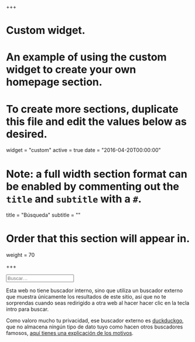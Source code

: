 +++
# Custom widget.
# An example of using the custom widget to create your own homepage section.
# To create more sections, duplicate this file and edit the values below as desired.
widget = "custom"
active = true
date = "2016-04-20T00:00:00"

# Note: a full width section format can be enabled by commenting out the `title` and `subtitle` with a `#`.
title = "Búsqueda"
subtitle = ""

# Order that this section will appear in.
weight = 70

+++

<!-- <iframe src="https://duckduckgo.com/search.html?site=carloscamara.es" style="overflow:hidden;margin:0;padding:0;width:408px;height:40px;" frameborder="0"></iframe> -->

<form method="get" id="search" action="http://duckduckgo.com/">
  <input type="hidden" name="sites" value="carloscamara.es"/>
  <input type="hidden" name="k9" value="#FF8000"/>
  <input type="hidden" name="kt" value="Merriweather"/>
  <input type="text" name="q" maxlength="255" placeholder="Buscar&hellip;"/>
  <input type="submit" value="DuckDuckGo Search" style="visibility: hidden;" />
</form>

Esta web no tiene buscador interno, sino que utiliza un buscador externo que muestra únicamente los resultados de este sitio, así que no te sorprendas cuando seas redirigido a otra web al hacer hacer clic en la tecla intro para buscar.

Como valoro mucho tu privacidad, ese buscador externo es [duckduckgo](http://duckduckgo.com), que no almacena ningún tipo de dato tuyo como hacen otros buscadores famosos, [aquí tienes una explicación de los motivos](https://duckduckgo.com/privacy).
